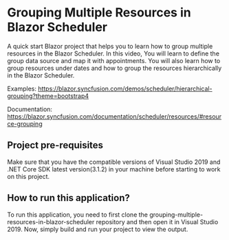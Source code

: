 # Grouping Multiple Resources in Blazor Scheduler

A quick start Blazor project that helps you to learn how to group multiple resources in the Blazor Scheduler. In this video, You will learn to define the group data source and map it with appointments. You will also learn how to group resources under dates and how to group the resources hierarchically in the Blazor Scheduler. 

Examples: https://blazor.syncfusion.com/demos/scheduler/hierarchical-grouping?theme=bootstrap4 
  
Documentation: https://blazor.syncfusion.com/documentation/scheduler/resources/#resource-grouping

## Project pre-requisites
Make sure that you have the compatible versions of Visual Studio 2019 and .NET Core SDK latest version(3.1.2) in your machine before starting to work on this project.

## How to run this application?
To run this application, you need to first clone the grouping-multiple-resources-in-blazor-scheduler repository and then open it in Visual Studio 2019. Now, simply build and run your project to view the output.


